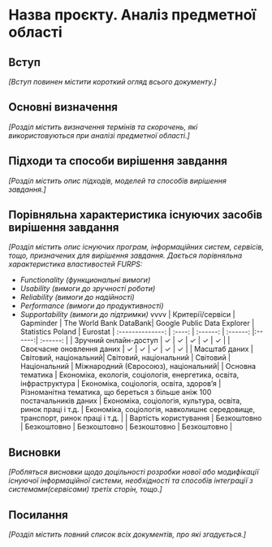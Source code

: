 # Назва проєкту. Аналіз предметної області

## Вступ

*[Вступ повинен містити короткий огляд всього документу.]*


## Основні визначення

*[Розділ містить визначення термінів та скорочень, які використовуються при аналізі предметної області.]*

## Підходи та способи вирішення завдання

*[Розділ містить опис підходів, моделей та способів вирішення завдання.]*

## Порівняльна характеристика існуючих засобів вирішення завдання

*[Розділ містить опис існуючих програм, інформаційних систем, сервісів, тощо, призначених для вирішення 
завдання. Дається порівняльна характеристика властивостей FURPS:*
- *Functionality (функциональні вимоги)*
- *Usability (вимоги до зручності роботи)*
- *Reliability (вимоги до надійності)*
- *Performance (вимоги до продуктивності)*
- *Supportability (вимоги до підтримки)*
vvvv
| Критерії/сервіси | Gapminder | The World Bank DataBank| Google Public Data Explorer |  Statistics Poland | Eurostat
| :--------------: | :----: | :------: |  :------: 	 |:------:|   :------: 	|
| Зручний онлайн-доступ 			                  | ✓ | ✓ | ✓ | ✓ | ✓ |
| Своєчасне оновлення даних 			              | ✓ | ✓ | ✓ | ✓ | ✓ |
| Масштаб даних           | Світовий, національний| Світовий, національний | Світовий | Національний | Міжнародний (Євросоюз), національний|
| Основна тематика        | Економіка, екологія, соціологія, енергетика, освіта, інфраструктура | Економіка, соціологія, освіта, здоров’я | Різноманітна тематика, що береться з більше аніж 100 постачальників даних |  Економіка, соціологія, культура, освіта, ринок праці і т.д. | Економіка, соціологія, навколишнє середовище, транспорт, ринок праці і т.д. |
| Вартість користування                            | Безкоштовно | Безкоштовно | Безкоштовно |  Безкоштовно  | Безкоштовно |

## Висновки

*[Робляться висновки щодо доцільності розробки нової або модифікації існуючої інформаційної системи, необхідності та способів інтеграції з системами(сервісами) третіх сторін, тощо.]*

## Посилання

*[Розділ містить повний список всіх документів, про які згадується.]*
